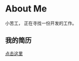 About Me
===================
小苦工， 正在寻找一份开发的工作。


我的简历
-------------------
[点击这里](https://github.com/angeloce/angeloce.github.com/blob/master/resume.md)
